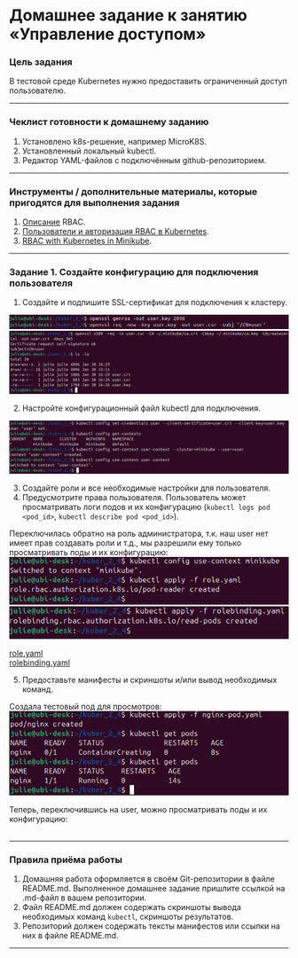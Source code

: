 # Домашнее задание к занятию «Управление доступом»

### Цель задания

В тестовой среде Kubernetes нужно предоставить ограниченный доступ пользователю.

------

### Чеклист готовности к домашнему заданию

1. Установлено k8s-решение, например MicroK8S.
2. Установленный локальный kubectl.
3. Редактор YAML-файлов с подключённым github-репозиторием.

------

### Инструменты / дополнительные материалы, которые пригодятся для выполнения задания

1. [Описание](https://kubernetes.io/docs/reference/access-authn-authz/rbac/) RBAC.
2. [Пользователи и авторизация RBAC в Kubernetes](https://habr.com/ru/company/flant/blog/470503/).
3. [RBAC with Kubernetes in Minikube](https://medium.com/@HoussemDellai/rbac-with-kubernetes-in-minikube-4deed658ea7b).

------

### Задание 1. Создайте конфигурацию для подключения пользователя

1. Создайте и подпишите SSL-сертификат для подключения к кластеру.

![](https://github.com/JulieJool/kuber-homeworks/blob/main/2.4/img/1.png)             
![](https://github.com/JulieJool/kuber-homeworks/blob/main/2.4/img/2.png)             


2. Настройте конфигурационный файл kubectl для подключения.

![](https://github.com/JulieJool/kuber-homeworks/blob/main/2.4/img/3.png)             


3. Создайте роли и все необходимые настройки для пользователя.
4. Предусмотрите права пользователя. Пользователь может просматривать логи подов и их конфигурацию (`kubectl logs pod <pod_id>`, `kubectl describe pod <pod_id>`).

Переключилась обратно на роль администратора, т.к. наш user нет имеет прав создавать роли и т.д., мы разрешили ему только просматривать поды и их конфигурацию:      
![](https://github.com/JulieJool/kuber-homeworks/blob/main/2.4/img/4.png)             
![](https://github.com/JulieJool/kuber-homeworks/blob/main/2.4/img/5.png)             

[role.yaml](https://github.com/JulieJool/kuber-homeworks/blob/main/2.4/role.yaml)      
[rolebinding.yaml](https://github.com/JulieJool/kuber-homeworks/blob/main/2.4/rolebinding.yaml)      


5. Предоставьте манифесты и скриншоты и/или вывод необходимых команд.

Создала тестовый под для просмотров:        
![](https://github.com/JulieJool/kuber-homeworks/blob/main/2.4/img/6.png)         

Теперь, переключившись на user, можно просматривать поды и их конфигурацию:       
[](https://github.com/JulieJool/kuber-homeworks/blob/main/2.4/img/7.png)     
[](https://github.com/JulieJool/kuber-homeworks/blob/main/2.4/img/8.png)     


------

### Правила приёма работы

1. Домашняя работа оформляется в своём Git-репозитории в файле README.md. Выполненное домашнее задание пришлите ссылкой на .md-файл в вашем репозитории.
2. Файл README.md должен содержать скриншоты вывода необходимых команд `kubectl`, скриншоты результатов.
3. Репозиторий должен содержать тексты манифестов или ссылки на них в файле README.md.

------

